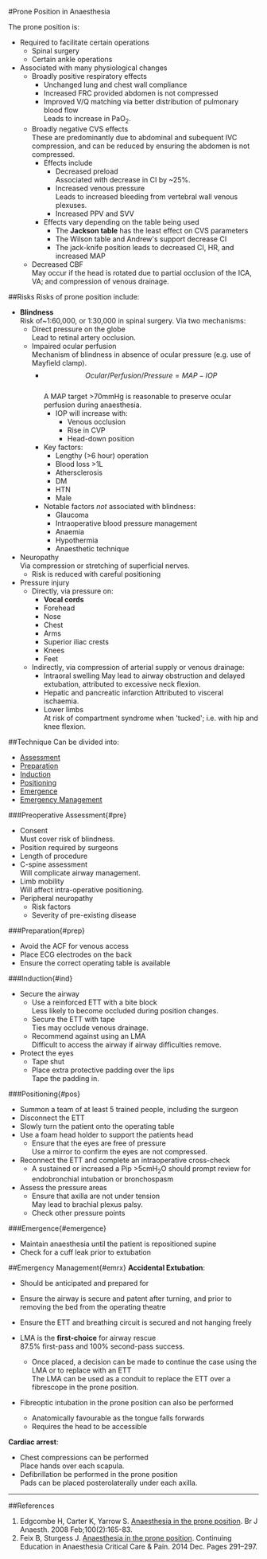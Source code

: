 #Prone Position in Anaesthesia

The prone position is:
* Required to facilitate certain operations
	* Spinal surgery
	* Certain ankle operations
* Associated with many physiological changes
	* Broadly positive respiratory effects
		* Unchanged lung and chest wall compliance
		* Increased FRC provided abdomen is not compressed
		* Improved V/Q matching via better distribution of pulmonary blood flow   
		Leads to increase in PaO<sub>2</sub>.
	* Broadly negative CVS effects  
	These are predominantly due to abdominal and subequent IVC compression, and can be reduced by ensuring the abdomen is not compressed.
		* Effects include
			* Decreased preload  
			Associated with decrease in CI by ~25%.
			* Increased venous pressure  
			Leads to increased bleeding from vertebral wall venous plexuses.
			* Increased PPV and SVV
		* Effects vary depending on the table being used
			* The **Jackson table** has the least effect on CVS parameters
			* The Wilson table and Andrew's support decrease CI
			* The jack-knife position leads to decreased CI, HR, and increased MAP
	* Decreased CBF  
	May occur if the head is rotated due to partial occlusion of the ICA, VA; and compression of venous drainage.


##Risks
Risks of prone position include:
* **Blindness**  
Risk of~1:60,000, or 1:30,000 in spinal surgery. Via two mechanisms:
	* Direct pressure on the globe  
	Lead to retinal artery occlusion.
	* Impaired ocular perfusion  
	Mechanism of blindness in absence of ocular pressure (e.g. use of Mayfield clamp).
		* $$Ocular / Perfusion / Pressure = MAP - IOP$$  
		A MAP target >70mmHg is reasonable to preserve ocular perfusion during anaesthesia.
			* IOP will increase with:
				* Venous occlusion
				* Rise in CVP
				* Head-down position
		* Key factors:
			* Lengthy (>6 hour) operation
			* Blood loss >1L
			* Athersclerosis
			* DM
			* HTN
			* Male
		* Notable factors *not* associated with blindness:
			* Glaucoma
			* Intraoperative blood pressure management
			* Anaemia
			* Hypothermia
			* Anaesthetic technique
* Neuropathy  
Via compression or stretching of superficial nerves.
	* Risk is reduced with careful positioning
* Pressure injury
	* Directly, via pressure on:
		* **Vocal cords**
		* Forehead
		* Nose
		* Chest
		* Arms
		* Superior iliac crests
		* Knees
		* Feet
	* Indirectly, via compression of arterial supply or venous drainage:
		* Intraoral swelling
		May lead to airway obstruction and delayed extubation, attributed to excessive neck flexion.
		* Hepatic and pancreatic infarction 
		Attributed to visceral ischaemia.
		* Lower limbs  
		At risk of compartment syndrome when 'tucked'; i.e. with hip and knee flexion.



##Technique
Can be divided into:
* [Assessment](#pre)
* [Preparation](#prep)
* [Induction](#ind)
* [Positioning](#pos)
* [Emergence](#emergence)
* [Emergency Management](#emrx)


###Preoperative Assessment{#pre}
* Consent  
Must cover risk of blindness.
* Position required by surgeons
* Length of procedure
* C-spine assessment  
Will complicate airway management.
* Limb mobility  
Will affect intra-operative positioning.
* Peripheral neuropathy
	* Risk factors
	* Severity of pre-existing disease


###Preparation{#prep}
* Avoid the ACF for venous access
* Place ECG electrodes on the back
* Ensure the correct operating table is available


###Induction{#ind}
* Secure the airway
	* Use a reinforced ETT with a bite block  
	Less likely to become occluded during position changes.
	* Secure the ETT with tape  
	Ties may occlude venous drainage.
	* Recommend against using an LMA  
	Difficult to access the airway if airway difficulties remove.
* Protect the eyes
	* Tape shut
	* Place extra protective padding over the lips  
	Tape the padding in.


###Positioning{#pos}
* Summon a team of at least 5 trained people, including the surgeon
* Disconnect the ETT
* Slowly turn the patient onto the operating table
* Use a foam head holder to support the patients head
	* Ensure that the eyes are free of pressure  
	Use a mirror to confirm the eyes are not compressed.
* Reconnect the ETT and complete an intraoperative cross-check
	* A sustained or increased a Pip >5cmH<sub>2</sub>O should prompt review for endobronchial intubation or bronchospasm
* Assess the pressure areas
	* Ensure that axilla are not under tension  
	May lead to brachial plexus palsy.
	* Check other pressure points


###Emergence{#emergence}
* Maintain anaesthesia until the patient is repositioned supine
* Check for a cuff leak prior to extubation


##Emergency Management{#emrx}
**Accidental Extubation**:
* Should be anticipated and prepared for
* Ensure the airway is secure and patent after turning, and prior to removing the bed from the operating theatre
* Ensure the ETT and breathing circuit is secured and not hanging freely

* LMA is the **first-choice** for airway rescue  
87.5% first-pass and 100% second-pass success.
	* Once placed, a decision can be made to continue the case using the LMA or to replace with an ETT  
	The LMA can be used as a conduit to replace the ETT over a fibrescope in the prone position.
* Fibreoptic intubation in the prone position can also be performed
	* Anatomically favourable as the tongue falls forwards
	* Requires the head to be accessible


**Cardiac arrest**:
* Chest compressions can be performed  
Place hands over each scapula.
* Defibrillation be performed in the prone position  
Pads can be placed posterolaterally under each axilla.

---
##References
1. Edgcombe H, Carter K, Yarrow S. [Anaesthesia in the prone position](https://academic.oup.com/bja/article/100/2/165/272685). Br J Anaesth. 2008 Feb;100(2):165-83. 
2. Feix B, Sturgess J. [Anaesthesia in the prone position](https://academic.oup.com/bjaed/article/14/6/291/247907). Continuing Education in Anaesthesia Critical Care & Pain. 2014 Dec. Pages 291–297. 